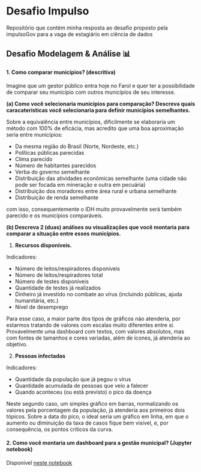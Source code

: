 # Desafio Impulso

Repositório que contém minha resposta ao desafio proposto pela impulsoGov para a vaga de estagiário em ciência de dados

## Desafio Modelagem & Análise 📊

#### 1. Como comparar municípios? (descritiva)

Imagine que um gestor público entra hoje no Farol e quer ter a possibilidade de comparar seu município com outros municípios de seu interesse.

**(a) Como você selecionaria municípios para comparação? Descreva quais caracaterísticas você selecionaria para definir municípios semelhantes.**

Sobre a equivalência entre municípios, dificilmente se elaboraria um método com 100% de eficácia, mas acredito que uma boa aproximação seria entre municípios:

* Da mesma região do Brasil (Norte, Nordeste, etc.)
* Políticas públicas parecidas
* Clima parecido
* Número de habitantes parecidos
* Verba do governo semelhante
* Distribuição das atividades econômicas semelhante (uma cidade não pode ser focada em mineração e outra em pecuária)
* Distribuição dos moradores entre área rural e urbana semelhante
* Distribuição de renda semelhante

com isso, consequentemente o IDH muito provavelmente será também parecido e os municípios comparáveis.

**(b) Descreva 2 (duas) análises ou visualizações que você montaria para comparar a situação entre esses municípios.**

1. **Recursos disponíveis.**

Indicadores:

* Número de leitos/respiradores disponíveis
* Número de leitos/respiradores total
* Número de testes disponíveis
* Quantidade de testes já realizados
* Dinheiro já investido no combate ao vírus (incluindo públicas, ajuda humanitária, etc.)
* Nível de desemprego

Para esse caso, a maior parte dos tipos de gráficos não atenderia, por estarmos tratando de valores com escalas muito diferentes entre sí.
Provavelmente uma dashboard com textos, com valores absolutos, mas com fontes de tamanhos e cores variadas, além de ícones, já atenderia ao objetivo.

2. **Pessoas infectadas**

Indicadores:

* Quantidade da população que já pegou o vírus
* Quantidade acumulada de pessoas que veio a falecer
* Quando aconteceu (ou está previsto) o pico da doença

Neste segundo caso, um simples gráfico em barras, normalizando os valores pela porcentagem da população, já atenderia aos primeiros dois
tópicos. Sobre a data do pico, o ideal seria um gráfico em linha, em que o aumento ou diminuição da taxa de casos fique
bem visível, e, por consequência, os pontos críticos da curva.


#### 2. Como você montaria um dashboard para a gestão municipal? (Jupyter notebook)

Disponível [neste notebook](https://github.com/icaropires/desafio-impulso/blob/master/30-08%20Desafio%20An%C3%A1lise%20de%20Dados.ipynb)
